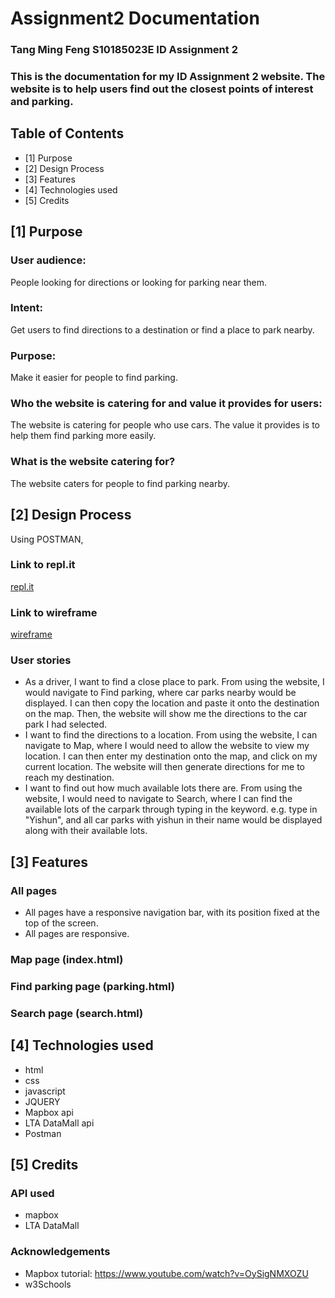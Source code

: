 # Assignment2 Documentation

### Tang Ming Feng S10185023E ID Assignment 2 
### This is the documentation for my ID Assignment 2 website. The website is to help users find out the closest points of interest and parking.

## Table of Contents
- [1] Purpose
- [2] Design Process
- [3] Features
- [4] Technologies used
- [5] Credits

      
## [1] Purpose

### User audience:
People looking for directions or looking for parking near them.

### Intent:
Get users to find directions to a destination or find a place to park nearby.

### Purpose:
Make it easier for people to find parking.

### Who the website is catering for and value it provides for users:
The website is catering for people who use cars. The value it provides is to help them find parking more easily.


### What is the website catering for?
The website caters for people to find parking nearby.


## [2] Design Process
Using POSTMAN, 

### Link to repl.it
[repl.it](https://assignment2.mingfeng.repl.co/)
### Link to wireframe
[wireframe](https://github.com/tangmf/Assignment2/blob/main/Assignment2wireframe.pdf)

### User stories

* As a driver, I want to find a close place to park. From using the website, I would navigate to Find parking, where car parks nearby would be displayed. I can then copy the location and paste it onto the destination on the map. Then, the website will show me the directions to the car park I had selected.
* I want to find the directions to a location. From using the website, I can navigate to Map, where I would need to allow the website to view my location. I can then enter my destination onto the map, and click on my current location. The website will then generate directions for me to reach my destination.
* I want to find out how much available lots there are. From using the website, I would need to navigate to Search, where I can find the available lots of the carpark through typing in the keyword. e.g. type in "Yishun", and all car parks with yishun in their name would be displayed along with their available lots.


## [3] Features

### All pages
* All pages have a responsive navigation bar, with its position fixed at the top of the screen.
* All pages are responsive.
### Map page (index.html)
### Find parking page (parking.html)
### Search page (search.html)




## [4] Technologies used
* html 
* css
* javascript
* JQUERY
* Mapbox api
* LTA DataMall api
* Postman

## [5] Credits
### API used
* mapbox
* LTA DataMall

### Acknowledgements
* Mapbox tutorial: https://www.youtube.com/watch?v=OySigNMXOZU
* w3Schools

